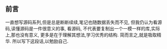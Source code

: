 ## 前言

一直想写源码系列,但是总是断断续续,笔记也随数据丢失而不见, 但我仍认为看源码,读懂源码是一件很意义的事, 看源码, 不代表要复制出一个一模一样的库,实际上,那也没有意义, 更多是在于理解其想法,学习优秀的结构. 简而言之,就是吸取精华.
所以写下这段话,以勉励自己.